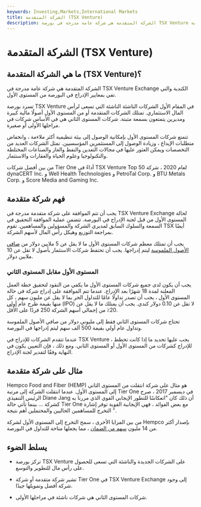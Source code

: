 ```yaml
---
keywords: Investing,Markets,International Markets
title: الشركة المتقدمة (TSX Venture)
description: الشركة المتقدمة هي شركة عامة مدرجة في بورصة TSX Venture الكندية التي تفي بمتطلبات قائمة Tier One.
---
```


# الشركة المتقدمة (TSX Venture)
## ما هي الشركة المتقدمة (TSX Venture)؟

الشركة المتقدمة هي شركة عامة مدرجة في TSX Venture Exchange الكندية والتي تفي بمعايير الإدراج في البورصة من المستوى الأول.

تسرد بورصة TSX Venture في المقام الأول الشركات الناشئة الناشئة التي تسعى لرأس المال الاستثماري. تمتلك الشركات المتقدمة أو من المستوى الأول أصولًا مالية كبيرة ومديرين يتمتعون بسمعة مثبتة. شركات المستوى الثاني هي في الأساس شركات في مراحلها الأولى أو صغيرة.

تتمتع شركات المستوى الأول بإمكانية الوصول إلى بيئة تنظيمية أكثر ملاءمة ، وانخفاض متطلبات الإيداع ، وزيادة الوصول إلى المستثمرين المؤسسيين. تمثل الشركات العديد من التخصصات ويمكن العثور عليها في مجالات التعدين والنفط والغاز والصناعات المختلطة والتكنولوجيا وعلوم الحياة والعقارات والاستثمار.

من بين أفضل شركات Tier One أداءً في TSX Venture Top 50 لعام 2020 ، شركة dynaCERT Inc. و Well Health Technologies و PetroTal Corp. و BTU Metals Corp. و Score Media and Gaming Inc.

## فهم شركة متقدمة

يجب أن تتم الموافقة على شركة متقدمة مدرجة في TSX Venture Exchange لحالة المستوى الأول من قبل لجنة الإدراج في البورصة. تتضمن عملية الموافقة التحقيق في السمعة والسلوك السابق لمديري الشركة والمسؤولين والمساهمين. تقوم TSX أيضًا بمراجعة التوزيع وهيكل رأس المال لأسهم الشركة.

يجب أن تمتلك معظم شركات المستوى الأول ما لا يقل عن 5 ملايين دولار من [صافي الأصول الملموسة](/nettangibleassets) ليتم إدراجها. يجب أن تحتفظ شركات الاستثمار بأصول لا تقل عن 10 ملايين دولار.

### المستوى الأول مقابل المستوى الثاني

يجب أن يكون لدى جميع شركات المستوى الأول ما يكفي من النقود لتحقيق خطة العمل المعلنة لمدة 18 شهرًا بعد الإدراج. عندما تتم الموافقة على إدراج شركة في حالة المستوى الأول ، يجب أن تصدر تداولًا عامًا للتداول الحر بما لا يقل عن مليون سهم ، كل منها بقيمة طرح عام [أولي](/ipo) (IPO) لا تقل عن 0.10 دولار كندي. يجب أن يمتلك ما لا يقل عن 20٪ من إجمالي أسهم الشركة 250 فردًا على الأقل.

تحتاج شركات المستوى الثاني فقط إلى مليوني دولار من صافي الأصول الملموسة وتداول عام أولي بقيمة 500 ألف سهم ليتم إدراجها في البورصة.

عندما تتقدم الشركات للإدراج في TSX Venture ، يجب عليها تحديد ما إذا كانت تخطط للإدراج كشركات من المستوى الأول أو المستوى الثاني. ومع ذلك ، فإن التعيين يكون في النهاية وفقًا لتقدير لجنة الإدراج.

## مثال على شركة متقدمة

Hempco Food and Fiber (HEMP) هو مثال على شركة انتقلت من المستوى الثاني إلى المستوى الأول. عندما انتقلت الشركة إلى مرتبة Tier One في ديسمبر 2017 ، صرح الرئيس التنفيذي Diane Jang أن ذلك كان "انعكاسًا للتطور الإيجابي القوي الذي مررنا به كشركة ... بينما تأتي حالة Tier One مع بعض الفوائد ، فهي الإيجابية القوية توفر إشارة التخرج للمساهمين الحاليين والمحتملين أهم نتيجة ".

من بين المزايا الأخرى ، سمح التخرج إلى المستوى الأول لشركة Hempco بإصدار أكثر من 14 مليون [سهم من الضمان](/escrowedshares) ، مما يجعلها متاحة للتداول في البورصة.

## يسلط الضوء

- تركز بورصة TSX Venture على الشركات الجديدة والناشئة التي تسعى للحصول على رأس مال للتطوير والتوسع.

- تشير شركة متقدمة أو شركة Tier One في TSX Venture Exchange إلى وجود شركة أفضل وتمويلها جيدًا.

- شركات المستوى الثاني هي شركات ناشئة في مراحلها الأولى.


